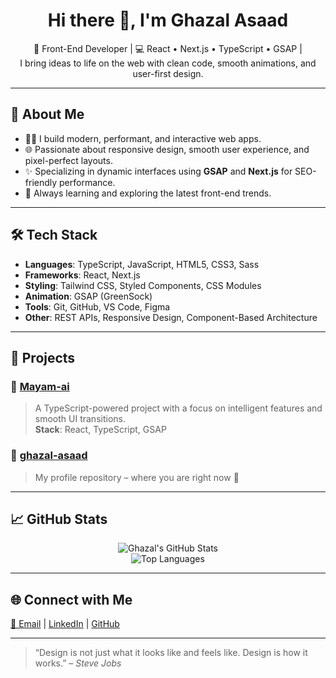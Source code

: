 <h1 align="center">Hi there 👋, I'm Ghazal Asaad</h1>

<p align="center">
  🎯 Front-End Developer | 💻 React • Next.js • TypeScript • GSAP |
  <br />
  I bring ideas to life on the web with clean code, smooth animations, and user-first design.
</p>

---

## 🚀 About Me

- 👩‍💻 I build modern, performant, and interactive web apps.
- 🌐 Passionate about responsive design, smooth user experience, and pixel-perfect layouts.
- ✨ Specializing in dynamic interfaces using **GSAP** and **Next.js** for SEO-friendly performance.
- 🧠 Always learning and exploring the latest front-end trends.

---

## 🛠️ Tech Stack

- **Languages**: TypeScript, JavaScript, HTML5, CSS3, Sass
- **Frameworks**: React, Next.js
- **Styling**: Tailwind CSS, Styled Components, CSS Modules
- **Animation**: GSAP (GreenSock)
- **Tools**: Git, GitHub, VS Code, Figma
- **Other**: REST APIs, Responsive Design, Component-Based Architecture

---

## 📂 Projects

### 🔹 [Mayam-ai](https://github.com/ghazal-asaad/Mayam-ai)  
> A TypeScript-powered project with a focus on intelligent features and smooth UI transitions.  
**Stack**: React, TypeScript, GSAP

### 🔹 [ghazal-asaad](https://github.com/ghazal-asaad/ghazal-asaad)  
> My profile repository – where you are right now 🌟

---

## 📈 GitHub Stats

<p align="center">
  <img src="https://github-readme-stats.vercel.app/api?username=ghazal-asaad&show_icons=true&theme=radical" alt="Ghazal's GitHub Stats" />
  <br />
  <img src="https://github-readme-stats.vercel.app/api/top-langs/?username=ghazal-asaad&layout=compact&theme=radical" alt="Top Languages" />
</p>

---

## 🌐 Connect with Me

<p>
  <a href="mailto:your.email@example.com">📧 Email</a> |
  <a href="https://www.linkedin.com/in/your-linkedin">LinkedIn</a> |
  <a href="https://github.com/ghazal-asaad">GitHub</a>
</p>

---

> “Design is not just what it looks like and feels like. Design is how it works.” – *Steve Jobs*

